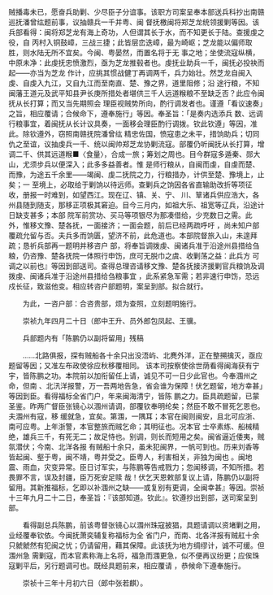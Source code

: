 <!-- { "loadSidebar": true } -->
贼播毒未已，愿奋兵助剿、少尽臣子分谊事。该职方司案呈奉本部送兵科抄出南赣巡抚潘曾纮题前事，议抽赣兵一千并粤、闽 
督抚檄闽将郑芝龙统领援剿等因。该兵部看得：闽将郑芝龙有海上奇功，人但谓其长于水，而不知更长于陆。查援虔之役，自 
丙村入铜鼓嶂，三战三捷；此皆层峦迭嶂，最为崎岖；芝龙能以偏师取胜，则水陆无所不宜矣。今闽、粤晏然，而置名将于无 
事之地；坐使流寇纵横，中原未净：此虔抚忠愤激烈，亟为芝龙推毂者也。虔抚业助兵一千，闽抚必投袂而起——亦当为芝龙 
作计，应挑其惯战健丁再调两千，兵力始壮。然芝龙自闽入虔、自虔入九江，又自九江而至南直、楚、豫之界，道里阻修；沿 
途行粮，不知闽藩王道元及武平知县尹长庚所措处者堪供三千人远道糇粮不至缺乏否？此应令闽抚从长打算；而又当先期照会 
理臣视贼势所向，酌行调发者也。谨遵「看议速奏」之旨，相应覆请；合候命下，遵奉施行」等因。奉圣旨：「是奏内选添兵 
数、远调行粮事宜，着闽抚从长计议具奏，一面移会理臣酌行调拨。钦此钦遵」等因，准此。除钦遵外，窃照南赣抚院潘曾纮 
精忠佐国，愤寇患之未平，措饷助兵；切同仇之至谊，议抽虔兵一千、统以闽帅郑芝龙协剿流寇。部覆仍听闽抚从长打算，增 
调二千、供其远道糇■〈食量〉，合成一旅；筹划之周也。目今群寇多遁秦、郧大山，尤须步兵以便深入；此多多益善者。惟 
是师行粮从，自闽而虔，自虔而楚、而豫，为途五千余里——竭闽、虔二抚院之力，行粮措办，计供至楚、豫境上，止矣；一 
至境上，必取给于剿饷以待远师。查剿兵之饷因各省直输助改折等项征收，册报一时难到，如望西江。现在辽、镇、关、宁、 
川、筸诸兵供应浩大，各州县随到随支，那移正项极其窘迫。目今三月内，如祖大乐、祖宽等辽兵，沿途计日缺支甚多；本部 
院军前赏功、买马等项银尽为那凑借给，少充数日之需。此外，惟移文豫、楚各抚，一面接济；一面会题，前后已经两疏呼吁 
，尚未知户部覆疏允留与否。夫兵多而饷匮，望济不前，此危道也。本部院督旅入山，未遑拜疏；恳祈兵部再一题明并移咨户 
部，将奉旨调拨虔、闽诸兵准于沿途州县措给刍粮，仍咨豫、楚各抚院一体照行申饬，庶可无脱巾之虞、收剿荡之益：此兵方 
可调之以前也』等因到部送司。查得总理咨请移文豫、楚各抚接济援剿官兵粮饷及调拨虔、闽诸兵准于沿途州县措给刍粮事宜 
，此系紧急军需；若非速行申饬，恐远戍长征，致滋他变。相应转咨户部题明，案呈到部。拟合就行。

　　为此，一咨户部：合咨贵部，烦为查照，立刻题明施行。

　　崇祯九年四月二十日（郎中王升、员外郎包凤起、王骥。

　　兵部题内有「陈鹏仍以副将留用」残稿

　　……北路俱报，探有贼船各十余只出没浯屿、北麂外洋，正在整搠擒灭，亟应题留等因；又准左布政使徐应秋移覆相同。 
该本司按察使徐世荫看得闽海获有宁宇，皆陈鹏之功。本院前以加衔留任上请，诚见不可一日少此官也。今奉涠州之命，但南 
、北汛洋报警，万一吾两地告急，省会谁为保障！伏乞题留，地方幸甚」等因到臣。看得福标全省门户，年来闽海清宁，皆陈 
鹏之力。臣具疏题留，已蒙圣鉴。昨两广督臣张镜心以涠州请调，部覆钦奉明纶矣；然臣不敢不冒死乞恩也。夫涠州有寇，移 
缓就急，宜矣。第涠，一隅耳；本官在闽则闽安，且北可应浙、南可应粤。上年浙警，本官整旅而贼乞命；其明征也。况本官 
士卒素练、船械精绝，雄兵三千，有死无二；故足恃也。别调，则长而短用之矣。闽省逼近倭夷，贼氛潜伏；今南、北洋各报 
有贼船十余只，虽未犯闽界，一帆可到也。历来刘香等皆起闽、壑于粤，闽不靖，粤并受之。臣粤人，利害相关，非独为闽也 
。闽地震、雨血，灾变异常。臣日讨军实，与陈鹏等告戒戮力；忽闻移调，不知所措。若畏罪不言，误及封疆，臣万死安足赎 
哉！伏乞天恩敕部复议上请，陈鹏仍以副将留用。其新推福标，乞即以补涠州之缺——或复别有更调，全闽幸甚』等因。崇祯 
十三年九月二十二日，奉圣旨：『该部知道。钦此』。钦遵抄出到部，送司案呈到部。

　　看得副总兵陈鹏，前该粤督张镜心以涠州珠寇披猖，具题请调以资堵剿之用，业经覆奉钦依。今闽抚萧奕辅复称福标为全 
省门户，而南、北各洋报有贼舡十余只虩虩然有犯闽之忧；仍请留用，藉其保障。此该抚为地方绸缪计，诚不可缓。但涠州急 
需剿寇，而本官素称海上名将，福急而涠更急，似不便再议纷更；应俟珠寇剿平后，另行题调可也。既经具题前来，相应覆请 
，恭候命下遵奉施行。

　　崇祯十三年十月初六日（郎中张若麒）。  
　  
